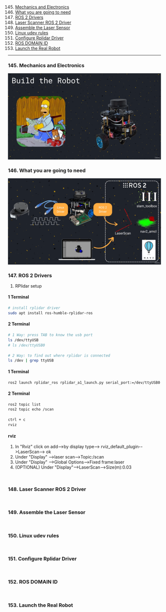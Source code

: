 145. [Mechanics and Electronics](#145)
146. [What you are going to need](#146)
147. [ROS 2 Drivers](#147)
148. [<HWLAB>Laser Scanner ROS 2 Driver</HWLAB>](#148)
149. [<HWLAB>Assemble the Laser Sensor</HWLAB>](#149)
150. [<HWLAB>Linux udev rules</HWLAB>](#150)
151. [<HWLAB>Configure Rplidar Driver</HWLAB>](#151)
152. [<HWLAB>ROS DOMAIN ID</HWLAB>](#152)
153. [<LAB>Launch the Real Robot</LAB>](#153)

---

### 145. Mechanics and Electronics<a id='145'></a>

<img src="assets/images/145/1.png" width="700">

<br>

### 146. What you are going to need<a id='146'></a>

<img src="assets/images/146/1.png" width="700">

<br>

### 147. ROS 2 Drivers<a id='147'></a>

1.  RPlidar setup

#### 1 Terminal
```sh
# install rplidar driver
sudo apt install ros-humble-rplidar-ros


```

#### 2 Terminal
```sh
# 1 Way: press TAB to know the usb port
ls /dev/ttyUSB
# ls /dev/ttyUSB0

# 2 Way: to find out where rplidar is connected
ls /dev | grep ttyUSB
```

#### 1 Terminal
```sh
ros2 launch rplidar_ros rplidar_a1_launch.py serial_port:=/dev/ttyUSB0

```

#### 2 Terminal
```sh
ros2 topic list
ros2 topic echo /scan

ctrl + c
rviz
```

#### rviz
1. In "Rviz" click on add-->by display type--> rviz_default_plugin-->LaserScan--> ok
2. Under "Display" -->laser scan-->Topic:/scan
3. Under "Display" -->Global Options-->Fixed frame:laser
4. (OPTIONAL) Under "Display"-->LaserScan-->Size(m):0.03

<br>

### 148. <HWLAB>Laser Scanner ROS 2 Driver</HWLAB><a id='148'></a>

<br>

### 149. <HWLAB>Assemble the Laser Sensor</HWLAB><a id='149'></a>

<br>

### 150. <HWLAB>Linux udev rules</HWLAB><a id='150'></a>

<br>

### 151. <HWLAB>Configure Rplidar Driver</HWLAB><a id='151'></a>

<br>

### 152. <HWLAB>ROS DOMAIN ID</HWLAB><a id='152'></a>

<br>

### 153. <LAB>Launch the Real Robot</LAB><a id='153'></a>

<br>
